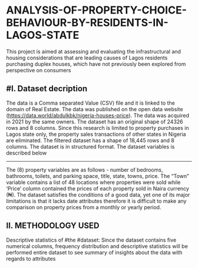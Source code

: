 # ANALYSIS-OF-PROPERTY-CHOICE-BEHAVIOUR-BY-RESIDENTS-IN-LAGOS-STATE
This project is aimed at assessing and evaluating the infrastructural and housing considerations that are leading causes of Lagos residents purchasing duplex houses, which have not previously been explored from perspective on consumers

#I. Dataset decription
---------------------------
The data is a Comma separated Value (CSV) file and it is linked to the domain of Real Estate. The data was published on the open data website (https://data.world/abdulkbk/nigeria-houses-price). The data was acquired in 2021 by the same owners. The dataset has an original shape of 24326 rows and 8 columns. Since this research is limited to property purchases in Lagos state only, the property sales transactions of other states in Nigeria are eliminated. The filtered dataset has a shape of 18,445 rows and 8 columns. The dataset is in structured format. The dataset variables is described below 
_______
The (8) property variables are as follows - number of bedrooms, bathrooms, toilets, and parking space, title, state, towns, price. The “Town” variable contains a list of 48 locations where properties were sold while ‘Price’ column contained the prices of each property sold in Naira currency (₦).  The dataset satisfies the conditions of a good data, yet one of its major limitations is that it lacks date attributes therefore it is difficult to make any comparison on property prices from a monthly or yearly period.

II. METHODOLOGY USED
---------------------
Descriptive statistics of #the #dataset: Since the dataset contains five numerical columns, frequency distribution and descriptive statistics will be performed entire dataset to see summary of insights about the data with regards to attributes
